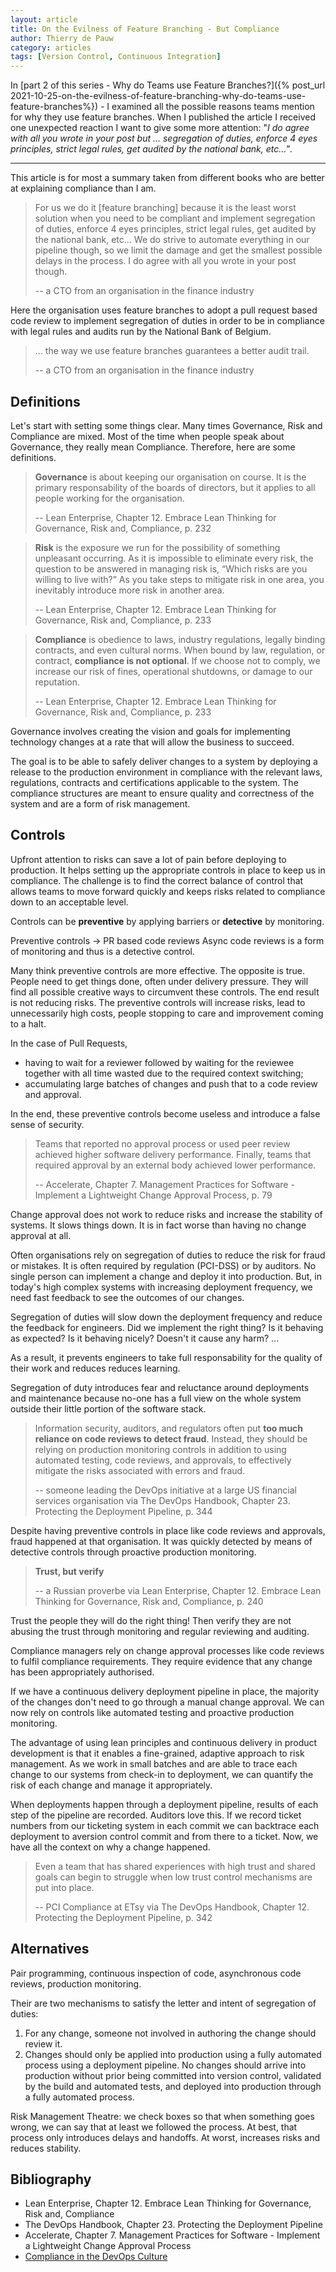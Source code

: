 ```yaml
---
layout: article
title: On the Evilness of Feature Branching - But Compliance
author: Thierry de Pauw
category: articles
tags: [Version Control, Continuous Integration]
---
```


In [part 2 of this series - Why do Teams use Feature Branches?]({% post_url 2021-10-25-on-the-evilness-of-feature-branching-why-do-teams-use-feature-branches%}) - I examined all the possible reasons teams mention for why they use feature branches. When I published the article I received one unexpected reaction I want to give some more attention: "_I do agree with all you wrote in your post but ... segregation of duties, enforce 4 eyes principles, strict legal rules, get audited by the national bank, etc…_".

---

This article is for most a summary taken from different books who are better at explaining compliance than I am.

> For us we do it [feature branching] because it is the least worst solution when you need to be compliant and implement segregation of duties, enforce 4 eyes principles, strict legal rules, get audited by the national bank, etc… We do strive to automate everything in our pipeline though, so we limit the damage and get the smallest possible delays in the process. I do agree with all you wrote in your post though.
>
> -- a CTO from an organisation in the finance industry

Here the organisation uses feature branches to adopt a pull request based code review to implement segregation of duties in order to be in compliance with legal rules and audits run by the National Bank of Belgium.

> ... the way we use feature branches guarantees a better audit trail.
>
> -- a CTO from an organisation in the finance industry

## Definitions

Let's start with setting some things clear. Many times Governance, Risk and Compliance are mixed. Most of the time when people speak about Governance, they really mean Compliance. Therefore, here are some definitions.

> **Governance** is about keeping our organisation on course. It is the primary responsability of the boards of directors, but it applies to all people working for the organisation.
>
> -- Lean Enterprise, Chapter 12. Embrace Lean Thinking for Governance, Risk and, Compliance, p. 232

> **Risk** is the exposure we run for the possibility of something unpleasant occurring. As it is impossible to eliminate every risk, the question to be answered in managing risk is, “Which risks are you willing to live with?” As you take steps to mitigate risk in one area, you inevitably introduce more risk in another area.
>
> -- Lean Enterprise, Chapter 12. Embrace Lean Thinking for Governance, Risk and, Compliance, p. 233

> **Compliance** is obedience to laws, industry regulations, legally binding contracts, and even cultural norms. When bound by law, regulation, or contract, **compliance is not optional**. If we choose not to comply, we increase our risk of fines, operational shutdowns, or damage to our reputation.
>
> -- Lean Enterprise, Chapter 12. Embrace Lean Thinking for Governance, Risk and, Compliance, p. 233

Governance involves creating the vision and goals for implementing technology changes at a rate that will allow the business to succeed.

The goal is to be able to safely deliver changes to a system by deploying a release to the production environment in compliance with the relevant laws, regulations, contracts and certifications applicable to the system. The compliance structures are meant to ensure quality and correctness of the system and are a form of risk management.

## Controls

Upfront attention to risks can save a lot of pain before deploying to production. It helps setting up the appropriate controls in place to keep us in compliance. The challenge is to find the correct balance of control that allows teams to move forward quickly and keeps risks related to compliance down to an acceptable level.

Controls can be **preventive** by applying barriers or **detective** by monitoring.

Preventive controls -> PR based code reviews
Async code reviews is a form of monitoring and thus is a detective control.

Many think preventive controls are more effective. The opposite is true. People need to get things done, often under delivery pressure. They will find all possible creative ways to circumvent these controls. The end result is not reducing risks. The preventive controls will increase risks, lead to unnecessarily high costs, people stopping to care and improvement coming to a halt.

In the case of Pull Requests,
- having to wait for a reviewer followed by waiting for the reviewee together with all time wasted due to the required context switching;
- accumulating large batches of changes and push that to a code review and approval.

In the end, these preventive controls become useless and introduce a false sense of security.

> Teams that reported no approval process or used peer review achieved higher software delivery performance. Finally, teams that required approval by an external body achieved lower performance.
>
> -- Accelerate, Chapter 7. Management Practices for Software - Implement a Lightweight Change Approval Process, p. 79

Change approval does not work to reduce risks and increase the stability of systems. It slows things down. It is in fact worse than having no change approval at all.

Often organisations rely on segregation of duties to reduce the risk for fraud or mistakes. It is often required by regulation (PCI-DSS) or by auditors. No single person can implement a change and deploy it into production. But, in today's high complex systems with increasing deployment frequency, we need fast feedback to see the outcomes of our changes.

Segregation of duties will slow down the deployment frequency and reduce the feedback for engineers. Did we implement the right thing? Is it behaving as expected? Is it behaving nicely? Doesn't it cause any harm? ...

As a result, it prevents engineers to take full responsability for the quality of their work and reduces reduces learning.

Segregation of duty introduces fear and reluctance around deployments and maintenance because no-one has a full view on the whole system outside their little portion of the software stack.

> Information security, auditors, and regulators often put **too much reliance on code reviews to detect fraud**. Instead, they should be relying on production monitoring controls in addition to using automated testing, code reviews, and approvals, to effectively mitigate the risks associated with errors and fraud.
>
> -- someone leading the DevOps initiative at a large US financial services organisation via The DevOps Handbook, Chapter 23. Protecting the Deployment Pipeline, p. 344

Despite having preventive controls in place like code reviews and approvals, fraud happened at that organisation. It was quickly detected by means of detective controls through proactive production monitoring.

> **Trust, but verify**
>
> -- a Russian proverbe via Lean Enterprise, Chapter 12. Embrace Lean Thinking for Governance, Risk and, Compliance, p. 240

Trust the people they will do the right thing! Then verify they are not abusing the trust through monitoring and regular reviewing and auditing.

Compliance managers rely on change approval processes like code reviews to fulfil compliance requirements. They require evidence that any change has been appropriately authorised.

If we have a continuous delivery deployment pipeline in place, the majority of the changes don't need to go through a manual change approval. We can now rely on controls like automated testing and proactive production monitoring.

The advantage of using lean principles and continuous delivery in product development is that it enables a fine-grained, adaptive approach to risk management. As we work in small batches and are able to trace each change to our systems from check-in to deployment, we can quantify the risk of each change and manage it appropriately.

When deployments happen through a deployment pipeline, results of each step of the pipeline are recorded. Auditors love this. If we record ticket numbers from our ticketing system in each commit we can backtrace each deployment to aversion control commit and from there to a ticket. Now, we have all the context on why a change happened.

> Even a team that has shared experiences with high trust and shared goals can begin to struggle when low trust control mechanisms are put into place.
>
> -- PCI Compliance at ETsy via The DevOps Handbook, Chapter 12. Protecting the Deployment Pipeline, p. 342

## Alternatives

Pair programming, continuous inspection of code, asynchronous code reviews, production monitoring.

Their are two mechanisms to satisfy the letter and intent of segregation of duties:

1. For any change, someone not involved in authoring the change should review it.
2. Changes should only be applied into production using a fully automated process using a deployment pipeline. No changes should arrive into production without prior being committed into version control, validated by the build and automated tests, and deployed into production through a fully automated process.

Risk Management Theatre: we check boxes so that when something goes wrong, we can say that at least we followed the process. At best, that process only introduces delays and handoffs. At worst, increases risks and reduces stability.

## Bibliography

- Lean Enterprise, Chapter 12. Embrace Lean Thinking for Governance, Risk and, Compliance
- The DevOps Handbook, Chapter 23. Protecting the Deployment Pipeline
- Accelerate, Chapter 7. Management Practices for Software - Implement a Lightweight Change Approval Process
- [Compliance in the DevOps Culture](https://martinfowler.com/articles/devops-compliance.html)
